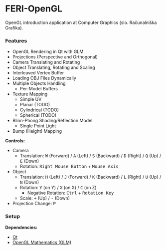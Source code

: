 # FERI-OpenGL

OpenGL introduction application at Computer Graphics (slo. Računalniška Grafika).

### Features

- OpenGL Rendering in Qt with GLM
- Projections (Perspective and Orthogonal)
- Camera Translating and Rotating
- Object Translating, Rotating and Scaling
- Interleaved Vertex Buffer
- Loading OBJ Files Dynamically
- Multiple Objects Handling
  - Per-Model Buffers
- Texture Mapping
  - Simple UV
  - Planar (TODO)
  - Cylindrical (TODO)
  - Spherical (TODO)
- Blinn-Phong Shading/Reflection Model
  - Single Point Light
- Bump (Height) Mapping

**Controls:**
- Camera
  - Translation: <kbd>W</kbd> (Forward) / <kbd>A</kbd> (Left) / <kbd>S</kbd> (Backward) / <kbd>D</kbd> (Right) / <kbd>Q</kbd> (Up) / <kbd>E</kbd> (Down)
  - Rotation: <kbd>Right Mouse Button</kbd> + <kbd>Mouse Axis</kbd>
- Object
  - Translation: <kbd>H</kbd> (Left) / <kbd>J</kbd> (Forward) / <kbd>K</kbd> (Backward) / <kbd>L</kbd> (Right) / <kbd>U</kbd> (Up) / <kbd>N</kbd> (Down)
  - Rotation: <kbd>Y</kbd> (on Y) / <kbd>X</kbd> (on X) / <kbd>C</kbd> (on Z)
    - Negative Rotation: <kbd>Ctrl</kbd> + <kbd>Rotation Key</kbd>
  - Scale: <kbd>+</kbd> (Up) / <kbd>-</kbd> (Down)
- Projection Change: <kbd>P</kbd>

### Setup

**Dependencies:**
- [Qt](https://www.qt.io/)
- [OpenGL Mathematics (GLM)](https://glm.g-truc.net/)
